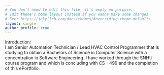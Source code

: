 ```yaml
---
# You don't need to edit this file, it's empty on purpose.
# Edit theme's home layout instead if you wanna make some changes
# See: https://jekyllrb.com/docs/themes/#overriding-theme-defaults
layout: single
author_profile: true
---
```


Introduction:<br>
I am Senior Automation Technician / Lead HVAC Control Programmer that is studying to obtain a Bachelors of Science in Computer Science with a concentration in Software Engineering. I have worked through the SNHU course program and which is concluding with CS - 499 and the completion of this ePortfolio.


